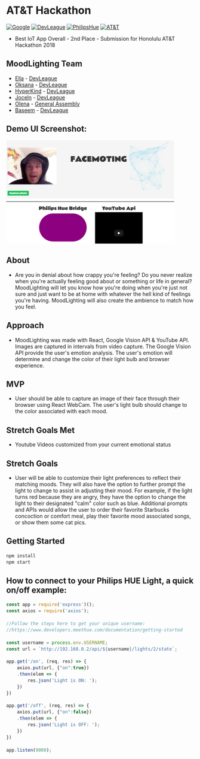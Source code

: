 # AT&T Hackathon
[![Google](https://img.shields.io/badge/GOOGLEVISION-API-brightgreen.svg)](https://cloud.google.com/vision/)
[![DevLeague](https://img.shields.io/badge/DevLeague-Alumni-blue.svg)](https://www.devleague.com/)
[![PhilipsHue](https://img.shields.io/badge/PhilipsHue-IOT-green.svg)](https://www2.meethue.com/en-us)
[![AT&T](https://img.shields.io/badge/Hackathon-AT%26T-blue.svg)](https://twitter.com/attdeveloper)
* Best IoT App Overall - 2nd Place - Submission for Honolulu AT&T Hackathon 2018



## MoodLighting Team

* [Ella](https://github.com/ellamae0821) - [DevLeague](https://github.com/devleague)
* [Oksana](https://github.com/oksanaharris) - [DevLeague](https://github.com/devleague)
* [HyperKind](https://github.com/Hyperkind) - [DevLeague](https://github.com/devleague)
* [Joceln](https://github.com/jocelynsaysrawr) - [DevLeague](https://github.com/devleague)
* [Olena](https://github.com/op9674a) - [General Assembly](https://generalassemb.ly/)
* [Baseem](https://github.com/ba5eem) - [DevLeague](https://github.com/devleague)


## Demo UI Screenshot:
<img src="./img.png" width="450"/>

## About

* Are you in denial about how crappy you're feeling? Do you never realize when you're actually feeling good about or something or life in general? MoodLighting will let you know how you're doing when you're just not sure and just want to be at home with whatever the hell kind of feelings you're having. MoodLighting will also create the ambience to match how you feel.

## Approach

* MoodLighting was made with React, Google Vision API & YouTube API. Images are captured in intervals from video capture. The Google Vision API provide the user's emotion analysis. The user's emotion will determine and change the color of their light bulb and browser experience.

## MVP

* User should be able to capture an image of their face through their browser using React WebCam. The user's light bulb should change to the color associated with each mood.

## Stretch Goals Met

* Youtube Videos customized from your current emotional status

## Stretch Goals

* User will be able to customize their light preferences to reflect their matching moods. They will also have the option to further prompt the light to change to assist in adjusting their mood. For example, if the light turns red because they are angry, they have the option to change the light to their designated "calm" color such as blue. Additional prompts and APIs would allow the user to order their favorite Starbucks concoction or comfort meal, play their favorite mood associated songs, or show them some cat pics.

## Getting Started

```js
npm install 
npm start
```

## How to connect to your Philips HUE Light, a quick on/off example:

```js
const app = require('express')();
const axios = require('axios');

//Follow the steps here to get your unique username:
//https://www.developers.meethue.com/documentation/getting-started

const username = process.env.USERNAME;
const url = `http://192.168.0.2/api/${username}/lights/2/state`;

app.get('/on', (req, res) => {
	axios.put(url, {"on":true})
	.then(elem => {
		res.json('Light is ON: ');
	})
})

app.get('/off', (req, res) => {
	axios.put(url, {"on":false})
	.then(elem => {
		res.json('Light is OFF: ');
	})
})

app.listen(9000);
```

